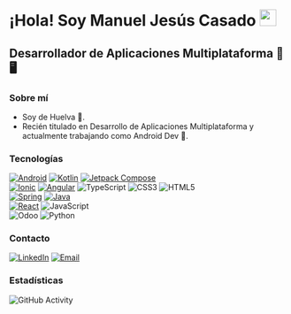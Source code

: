# ¡Hola! Soy Manuel Jesús Casado <img src="https://raw.githubusercontent.com/iampavangandhi/iampavangandhi/master/gifs/Hi.gif" width="30px">
## Desarrollador de Aplicaciones Multiplataforma 📱🖥️

### Sobre mí
- Soy de Huelva 🦐.
- Recién titulado en Desarrollo de Aplicaciones Multiplataforma y actualmente trabajando como Android Dev 👾.

### Tecnologías
  [![Android](https://img.shields.io/badge/Android-3DDC84?style=for-the-badge&logo=android&logoColor=white)]()
  [![Kotlin](https://img.shields.io/badge/kotlin-%237F52FF.svg?style=for-the-badge&logo=kotlin&logoColor=white)]()
  [![Jetpack Compose](https://img.shields.io/badge/Compose-4285F4.svg?style=for-the-badge&logo=jetpackcompose&logoColor=white)]()
  <br/>
  [![Ionic](https://img.shields.io/badge/Ionic-%233880FF.svg?style=for-the-badge&logo=Ionic&logoColor=white)]()
  [![Angular](https://img.shields.io/badge/angular-%23DD0031.svg?style=for-the-badge&logo=angular&logoColor=white)]()
  ![TypeScript](https://img.shields.io/badge/typescript-%23007ACC.svg?style=for-the-badge&logo=typescript&logoColor=white)
  ![CSS3](https://img.shields.io/badge/css3-%231572B6.svg?style=for-the-badge&logo=css3&logoColor=white)
  ![HTML5](https://img.shields.io/badge/html5-%23E34F26.svg?style=for-the-badge&logo=html5&logoColor=white)
  <br/>
  [![Spring](https://img.shields.io/badge/spring-%236DB33F.svg?style=for-the-badge&logo=spring&logoColor=white)]()
  [![Java](https://img.shields.io/badge/java-%23ED8B00.svg?style=for-the-badge&logo=openjdk&logoColor=white)]()
  <br/>
  [![React](https://img.shields.io/badge/react-%2320232a.svg?style=for-the-badge&logo=react&logoColor=%2361DAFB)]()
  ![JavaScript](https://img.shields.io/badge/javascript-%23323330.svg?style=for-the-badge&logo=javascript&logoColor=%23F7DF1E)
  <br/>
  ![Odoo](https://img.shields.io/badge/odoo-714B67.svg?style=for-the-badge&logo=odoo&logoColor=white)
  ![Python](https://img.shields.io/badge/python-3670A0?style=for-the-badge&logo=python&logoColor=ffdd54)
### Contacto
  [![LinkedIn](https://img.shields.io/badge/linkedin-%230077B5.svg?style=for-the-badge&logo=linkedin&logoColor=white)](https://www.linkedin.com/in/manueljcgomez/)
  [![Email](https://img.shields.io/badge/manueljcgomez@gmail.com-D14836?style=for-the-badge&logo=gmail&logoColor=white)](mailto:manueljcgomez@gmail.com)
### Estadísticas
  ![GitHub Activity](https://github-readme-stats.vercel.app/api?username=manueljcgomez&show_icons=true)

